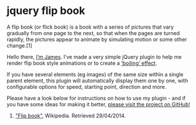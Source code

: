 # jquery flip book

A flip book (or flick book) is a book with a series of pictures that vary gradually from one page to the next, so that when the pages are turned rapidly, the pictures appear to animate by simulating motion or some other change.[1]

Hello there, <a href="http://www.jshedden.com" target="_blank">I’m James</a>. I’ve made a very simple jQuery plugin to help me render flip book style animations or to create a <a href="http://www.animationpost.co.uk/notes2/wobble.htm" target="_blank">‘boiling’ effect</a>.

If you have several elements (eg images) of the same size within a single parent element, this plugin will automatically display them one by one, with configurable options for speed, starting point, direction and more.

Please have a look below for instructions on how to use my plugin - and if you have some ideas for making it better, <a href="https://github.com/jamesshedden/jquery-flip-book" target="_blank">please visit the project on GitHub!</a>

1. ["Flip book"](http://en.wikipedia.org/wiki/Flip_book), Wikipedia. Retrieved 29/04/2014.
